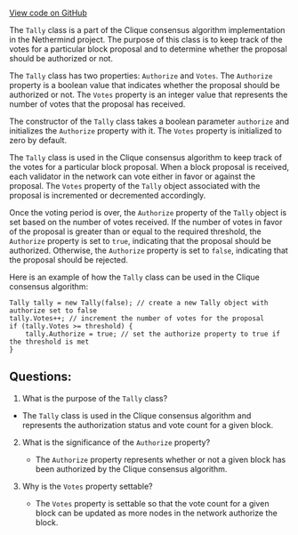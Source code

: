 [View code on GitHub](https://github.com/nethermindeth/nethermind/Nethermind.Consensus.Clique/Tally.cs)

The `Tally` class is a part of the Clique consensus algorithm implementation in the Nethermind project. The purpose of this class is to keep track of the votes for a particular block proposal and to determine whether the proposal should be authorized or not.

The `Tally` class has two properties: `Authorize` and `Votes`. The `Authorize` property is a boolean value that indicates whether the proposal should be authorized or not. The `Votes` property is an integer value that represents the number of votes that the proposal has received.

The constructor of the `Tally` class takes a boolean parameter `authorize` and initializes the `Authorize` property with it. The `Votes` property is initialized to zero by default.

The `Tally` class is used in the Clique consensus algorithm to keep track of the votes for a particular block proposal. When a block proposal is received, each validator in the network can vote either in favor or against the proposal. The `Votes` property of the `Tally` object associated with the proposal is incremented or decremented accordingly.

Once the voting period is over, the `Authorize` property of the `Tally` object is set based on the number of votes received. If the number of votes in favor of the proposal is greater than or equal to the required threshold, the `Authorize` property is set to `true`, indicating that the proposal should be authorized. Otherwise, the `Authorize` property is set to `false`, indicating that the proposal should be rejected.

Here is an example of how the `Tally` class can be used in the Clique consensus algorithm:

```
Tally tally = new Tally(false); // create a new Tally object with authorize set to false
tally.Votes++; // increment the number of votes for the proposal
if (tally.Votes >= threshold) {
    tally.Authorize = true; // set the authorize property to true if the threshold is met
}
```
## Questions: 
 1. What is the purpose of the `Tally` class?
   - The `Tally` class is used in the Clique consensus algorithm and represents the authorization status and vote count for a given block.

2. What is the significance of the `Authorize` property?
   - The `Authorize` property represents whether or not a given block has been authorized by the Clique consensus algorithm.

3. Why is the `Votes` property settable?
   - The `Votes` property is settable so that the vote count for a given block can be updated as more nodes in the network authorize the block.